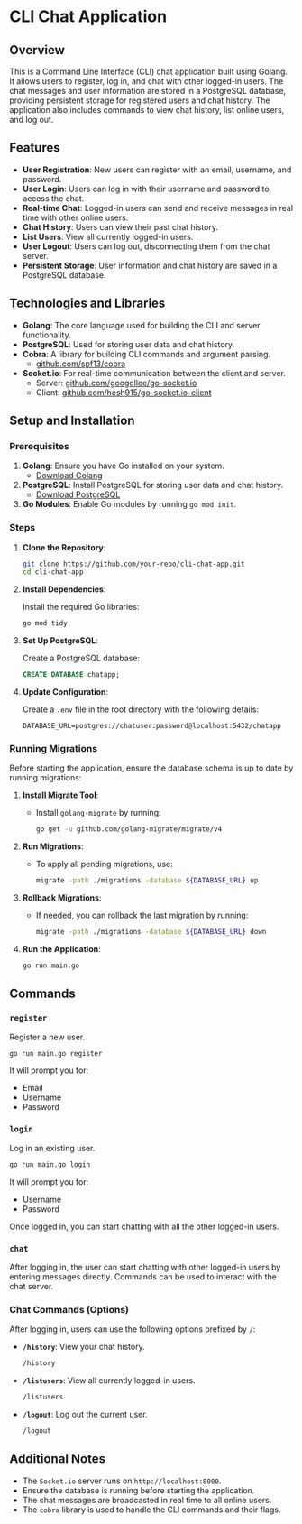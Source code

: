 # CLI Chat Application

## Overview

This is a Command Line Interface (CLI) chat application built using Golang. It allows users to register, log in, and chat with other logged-in users. The chat messages and user information are stored in a PostgreSQL database, providing persistent storage for registered users and chat history. The application also includes commands to view chat history, list online users, and log out.

## Features

- **User Registration**: New users can register with an email, username, and password.
- **User Login**: Users can log in with their username and password to access the chat.
- **Real-time Chat**: Logged-in users can send and receive messages in real time with other online users.
- **Chat History**: Users can view their past chat history.
- **List Users**: View all currently logged-in users.
- **User Logout**: Users can log out, disconnecting them from the chat server.
- **Persistent Storage**: User information and chat history are saved in a PostgreSQL database.

## Technologies and Libraries

- **Golang**: The core language used for building the CLI and server functionality.
- **PostgreSQL**: Used for storing user data and chat history.
- **Cobra**: A library for building CLI commands and argument parsing.
  - [github.com/spf13/cobra](https://github.com/spf13/cobra)
- **Socket.io**: For real-time communication between the client and server.
  - Server: [github.com/googollee/go-socket.io](https://github.com/googollee/go-socket.io)
  - Client: [github.com/hesh915/go-socket.io-client](https://github.com/hesh915/go-socket.io-client)

## Setup and Installation

### Prerequisites

1. **Golang**: Ensure you have Go installed on your system.
   - [Download Golang](https://golang.org/dl/)
2. **PostgreSQL**: Install PostgreSQL for storing user data and chat history.
   - [Download PostgreSQL](https://www.postgresql.org/download/)
3. **Go Modules**: Enable Go modules by running `go mod init`.

### Steps

1. **Clone the Repository**:

   ```bash
   git clone https://github.com/your-repo/cli-chat-app.git
   cd cli-chat-app
   ```

2. **Install Dependencies**:

   Install the required Go libraries:

   ```bash
   go mod tidy
   ```

3. **Set Up PostgreSQL**:

   Create a PostgreSQL database:

   ```sql
   CREATE DATABASE chatapp;
   ```

4. **Update Configuration**:

   Create a `.env` file in the root directory with the following details:

   ```env
   DATABASE_URL=postgres://chatuser:password@localhost:5432/chatapp
   ```

### Running Migrations

Before starting the application, ensure the database schema is up to date by running migrations:

1. **Install Migrate Tool**:

   - Install `golang-migrate` by running:
     ```bash
     go get -u github.com/golang-migrate/migrate/v4
     ```

2. **Run Migrations**:

   - To apply all pending migrations, use:
     ```bash
     migrate -path ./migrations -database ${DATABASE_URL} up
     ```

3. **Rollback Migrations**:

   - If needed, you can rollback the last migration by running:
     ```bash
     migrate -path ./migrations -database ${DATABASE_URL} down
     ```

4. **Run the Application**:

   ```bash
   go run main.go
   ```

## Commands

### `register`

Register a new user.

```bash
go run main.go register
```

It will prompt you for:

- Email
- Username
- Password

### `login`

Log in an existing user.

```bash
go run main.go login
```

It will prompt you for:

- Username
- Password

Once logged in, you can start chatting with all the other logged-in users.

### `chat`

After logging in, the user can start chatting with other logged-in users by entering messages directly. Commands can be used to interact with the chat server.

### Chat Commands (Options)

After logging in, users can use the following options prefixed by `/`:

- **`/history`**: View your chat history.

  ```bash
  /history
  ```

- **`/listusers`**: View all currently logged-in users.

  ```bash
  /listusers
  ```

- **`/logout`**: Log out the current user.

  ```bash
  /logout
  ```

## Additional Notes

- The `Socket.io` server runs on `http://localhost:8000`.
- Ensure the database is running before starting the application.
- The chat messages are broadcasted in real time to all online users.
- The `cobra` library is used to handle the CLI commands and their flags.
